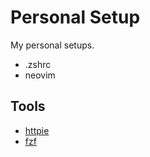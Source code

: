 # Personal Setup

My personal setups.

- .zshrc
- neovim

## Tools

- [httpie](https://httpie.org/)
- [fzf](https://github.com/junegunn/fzf)
